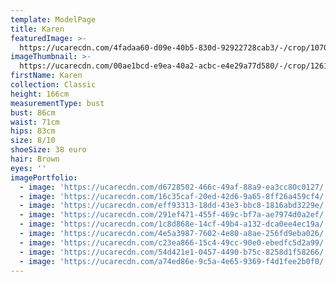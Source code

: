 ```yaml
---
template: ModelPage
title: Karen
featuredImage: >-
  https://ucarecdn.com/4fadaa60-d09e-40b5-830d-92922728cab3/-/crop/1070x752/0,235/-/preview/
imageThumbnail: >-
  https://ucarecdn.com/00ae1bcd-e9ea-40a2-acbc-e4e29a77d580/-/crop/1261x1994/254,84/-/preview/
firstName: Karen
collection: Classic
height: 166cm
measurementType: bust
bust: 86cm
waist: 71cm
hips: 83cm
size: 8/10
shoeSize: 38 euro
hair: Brown
eyes: ''
imagePortfolio:
  - image: 'https://ucarecdn.com/d6728502-466c-49af-88a9-ea3cc80c0127/'
  - image: 'https://ucarecdn.com/16c35caf-20ed-42d6-9a65-8ff26a459cf4/'
  - image: 'https://ucarecdn.com/eff93313-18dd-43e3-bbc8-1816abd3229e/'
  - image: 'https://ucarecdn.com/291ef471-455f-469c-bf7a-ae7974d0a2ef/'
  - image: 'https://ucarecdn.com/1c8d868e-14cf-49b4-a132-dca0ee4ec19a/'
  - image: 'https://ucarecdn.com/4e5a3987-7602-4e80-a8ae-256fd9eba026/'
  - image: 'https://ucarecdn.com/c23ea866-15c4-49cc-90e0-ebedfc5d2a99/'
  - image: 'https://ucarecdn.com/54d421e1-0457-4490-b75c-8258d1f58266/'
  - image: 'https://ucarecdn.com/a74ed86e-9c5a-4e65-9369-f4d1fee2b0f0/'
---
```


